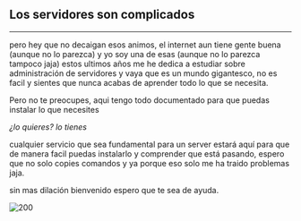 ## Los servidores son complicados
- --
pero hey que no decaigan esos animos, el internet aun tiene gente buena (aunque no lo parezca) y yo soy una de esas (aunque no lo parezca tampoco jaja) estos ultimos años me he dedica a estudiar sobre administración de servidores y vaya que es un mundo gigantesco, no es facil y sientes que nunca acabas de aprender todo lo que se necesita.

Pero no te preocupes, aqui tengo todo documentado para que puedas instalar lo que necesites

_¿lo quieres? lo tienes_

cualquier servicio que sea fundamental para un server estará aquí para que de manera facil puedas instalarlo y comprender que está pasando, espero que no solo copies comandos y ya porque eso solo me ha traido problemas jaja.

sin mas dilación bienvenido espero que te sea de ayuda.

![200](https://i.pinimg.com/originals/f0/a5/3e/f0a53e927752808d7fabda69b010d0f7.jpg)





